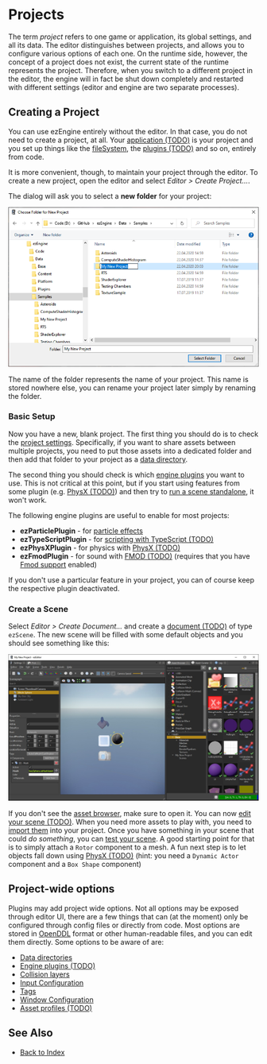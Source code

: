 # Projects

The term *project* refers to one game or application, its global settings, and all its data. The editor distinguishes between projects, and allows you to configure various options of each one. On the runtime side, however, the concept of a project does not exist, the current state of the runtime represents the project. Therefore, when you switch to a different project in the editor, the engine will in fact be shut down completely and restarted with different settings (editor and engine are two separate processes).

## Creating a Project

You can use ezEngine entirely without the editor. In that case, you do not need to create a project, at all. Your [application (TODO)](../runtime/application/application.md) is your project and you set up things like the [fileSystem](../runtime/filesystem.md), the [plugins (TODO)](../custom-code/cpp/engine-plugins.md) and so on, entirely from code.

It is more convenient, though, to maintain your project through the editor. To create a new project, open the editor and select *Editor > Create Project...*.

The dialog will ask you to select a **new folder** for your project:

![Create a Project](media/editor-create-project.png)

The name of the folder represents the name of your project. This name is stored nowhere else, you can rename your project later simply by renaming the folder.

### Basic Setup

Now you have a new, blank project. The first thing you should do is to check the [project settings](project-settings.md). Specifically, if you want to share assets between multiple projects, you need to put those assets into a dedicated folder and then add that folder to your project as a [data directory](data-directories.md).

The second thing you should check is which [engine plugins](project-settings.md#engine-plugins) you want to use. This is not critical at this point, but if you start using features from some plugin (e.g. [PhysX (TODO)](../physics/physx-overview.md)) and then try to [run a scene standalone](../editor/run-scene.md), it won't work.

The following engine plugins are useful to enable for most projects:

* **ezParticlePlugin** - for [particle effects](../effects/particle-effects/particle-effects-overview.md)
* **ezTypeScriptPlugin** - for [scripting with TypeScript (TODO)](../custom-code/typescript/typescript-overview.md)
* **ezPhysXPlugin** - for physics with [PhysX (TODO)](../physics/physx-overview.md)
* **ezFmodPlugin** - for sound with [FMOD (TODO)](../sound/fmod-overview.md) (requires that you have [Fmod support](../build/build-prerequisites.md) enabled)

If you don't use a particular feature in your project, you can of course keep the respective plugin deactivated.

### Create a Scene

Select *Editor > Create Document...* and create a [document (TODO)](../editor/editor-documents.md) of type `ezScene`. The new scene will be filled with some default objects and you should see something like this:

![New Scene](media/new-project-scene.jpg)

If you don't see the [asset browser](../assets/asset-browser.md), make sure to open it. You can now [edit your scene (TODO)](../scenes/scene-editing.md). When you need more assets to play with, you need to [import them](../assets/import-assets.md) into your project. Once you have something in your scene that could *do something*, you can [test your scene](../editor/run-scene.md). A good starting point for that is to simply attach a `Rotor` component to a mesh. A fun next step is to let objects fall down using [PhysX (TODO)](../physics/physx-overview.md) (hint: you need a `Dynamic Actor` component and a `Box Shape` component)

## Project-wide options

Plugins may add project wide options. Not all options may be exposed through editor UI, there are a few things that can (at the moment) only be configured through config files or directly from code. Most options are stored in [OpenDDL](https://openddl.org/) format or other human-readable files, and you can edit them directly. Some options to be aware of are:

* [Data directories](data-directories.md)
* [Engine plugins (TODO)](../custom-code/cpp/engine-plugins.md)
* [Collision layers](../physics/collision-layers.md)
* [Input Configuration](project-settings.md#input-configuration)
* [Tags](tags.md)
* [Window Configuration](project-settings.md#window-configuration)
* [Asset profiles (TODO)](../assets/asset-profiles.md)

## See Also

* [Back to Index](../index.md)
